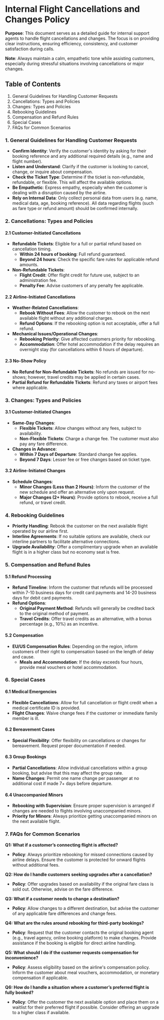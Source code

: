 # **Internal Flight Cancellations and Changes Policy**

**Purpose**: This document serves as a detailed guide for internal support agents to handle flight cancellations and changes. The focus is on providing clear instructions, ensuring efficiency, consistency, and customer satisfaction during calls.

**Note**: Always maintain a calm, empathetic tone while assisting customers, especially during stressful situations involving cancellations or major changes.

## **Table of Contents**

1. General Guidelines for Handling Customer Requests  
2. Cancellations: Types and Policies  
3. Changes: Types and Policies  
4. Rebooking Guidelines  
5. Compensation and Refund Rules  
6. Special Cases  
7. FAQs for Common Scenarios

### **1\. General Guidelines for Handling Customer Requests**

* **Confirm Identity**: Verify the customer's identity by asking for their booking reference and any additional required details (e.g., name and flight number).  
* **Listen and Understand**: Clarify if the customer is looking to cancel, change, or inquire about compensation.  
* **Check the Ticket Type**: Determine if the ticket is non-refundable, refundable, or flexible. This will affect the available options.  
* **Be Empathetic**: Express empathy, especially when the customer is dealing with a disruption caused by the airline.
* **Rely on Internal Data**: Only collect personal data from users (e.g. name, medical data, age, booking reference). All data regarding flights (such as fare type or refund amount) should be confirmed internally. 

### **2\. Cancellations: Types and Policies**

#### **2.1 Customer-Initiated Cancellations**

* **Refundable Tickets**: Eligible for a full or partial refund based on cancellation timing.  
  * **Within 24 hours of booking**: Full refund guaranteed.  
  * **Beyond 24 hours**: Check the specific fare rules for applicable refund amounts.  
* **Non-Refundable Tickets**:  
  * **Flight Credit**: Offer flight credit for future use, subject to an administration fee.  
  * **Penalty Fee**: Advise customers of any penalty fee applicable.

#### **2.2 Airline-Initiated Cancellations**

* **Weather-Related Cancellations**:  
  * **Rebook Without Fees**: Allow the customer to rebook on the next available flight without any additional charges.  
  * **Refund Options**: If the rebooking option is not acceptable, offer a full refund.  
* **Mechanical Issues/Operational Changes**:  
  * **Rebooking Priority**: Give affected customers priority for rebooking.  
  * **Accommodation**: Offer hotel accommodation if the delay requires an overnight stay (for cancellations within 6 hours of departure).

#### **2.3 No-Show Policy**

* **No Refund for Non-Refundable Tickets**: No refunds are issued for no-shows; however, travel credits may be applied in certain cases.  
* **Partial Refund for Refundable Tickets**: Refund any taxes or airport fees where applicable.

### **3\. Changes: Types and Policies**

#### **3.1 Customer-Initiated Changes**

* **Same-Day Changes**:  
  * **Flexible Tickets**: Allow changes without any fees, subject to availability.  
  * **Non-Flexible Tickets**: Charge a change fee. The customer must also pay any fare difference.  
* **Changes in Advance**:  
  * **Within 7 Days of Departure**: Standard change fee applies.  
  * **Beyond 7 Days**: Lesser fee or free changes based on ticket type.

#### **3.2 Airline-Initiated Changes**

* **Schedule Changes**:  
  * **Minor Changes (Less than 2 Hours)**: Inform the customer of the new schedule and offer an alternative only upon request.  
  * **Major Changes (2+ Hours)**: Provide options to rebook, receive a full refund, or travel credit.

### **4\. Rebooking Guidelines**

* **Priority Handling**: Rebook the customer on the next available flight operated by our airline first.  
* **Interline Agreements**: If no suitable options are available, check our interline partners to facilitate alternative connections.  
* **Upgrade Availability**: Offer a complimentary upgrade when an available flight is in a higher class but no economy seat is free.

### **5\. Compensation and Refund Rules**

#### **5.1 Refund Processing**

* **Refund Timeline**: Inform the customer that refunds will be processed within 7-10 business days for credit card payments and 14-20 business days for debit card payments.  
* **Refund Options**:  
  * **Original Payment Method**: Refunds will generally be credited back to the original method of payment.  
  * **Travel Credits**: Offer travel credits as an alternative, with a bonus percentage (e.g., 10%) as an incentive.

#### **5.2 Compensation**

* **EU/US Compensation Rules**: Depending on the region, inform customers of their right to compensation based on the length of delay and cause.  
  * **Meals and Accommodation**: If the delay exceeds four hours, provide meal vouchers or hotel accommodation.

### **6\. Special Cases**

#### **6.1 Medical Emergencies**

* **Flexible Cancellations**: Allow for full cancellation or flight credit when a medical certificate ID is provided.  
* **Flight Changes**: Waive change fees if the customer or immediate family member is ill.

#### **6.2 Bereavement Cases**

* **Special Flexibility**: Offer flexibility on cancellations or changes for bereavement. Request proper documentation if needed.

#### **6.3 Group Bookings**

* **Partial Cancellations**: Allow individual cancellations within a group booking, but advise that this may affect the group rate.  
* **Name Changes**: Permit one name change per passenger at no additional cost if made 7+ days before departure.

#### **6.4 Unaccompanied Minors**

* **Rebooking with Supervision**: Ensure proper supervision is arranged if changes are needed to flights involving unaccompanied minors.  
* **Priority for Minors**: Always prioritize getting unaccompanied minors on the next available flight.

### **7\. FAQs for Common Scenarios**

**Q1: What if a customer’s connecting flight is affected?**

* **Policy**: Always prioritize rebooking for missed connections caused by airline delays. Ensure the customer is protected for onward flights without additional fees.

**Q2: How do I handle customers seeking upgrades after a cancellation?**

* **Policy**: Offer upgrades based on availability if the original fare class is sold out. Otherwise, advise on the fare difference.

**Q3: What if a customer needs to change a destination?**

* **Policy**: Allow changes to a different destination, but advise the customer of any applicable fare differences and change fees.

**Q4: What are the rules around rebooking for third-party bookings?**

* **Policy**: Request that the customer contacts the original booking agent (e.g., travel agency, online booking platform) to make changes. Provide assistance if the booking is eligible for direct airline handling.

**Q5: What should I do if the customer requests compensation for inconvenience?**

* **Policy**: Assess eligibility based on the airline's compensation policy. Inform the customer about meal vouchers, accommodation, or monetary compensation if applicable.

**Q6: How do I handle a situation where a customer’s preferred flight is fully booked?**

* **Policy**: Offer the customer the next available option and place them on a waitlist for their preferred flight if possible. Consider offering an upgrade to a higher class if available.